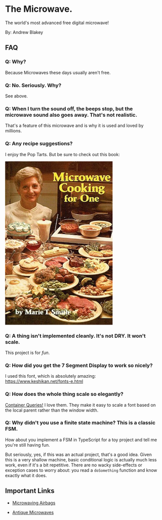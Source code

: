 # The Microwave.

The world's most advanced free digital microwave!

By: Andrew Blakey

## FAQ

### Q: Why?

Because Microwaves these days usually aren't free.

### Q: No. Seriously. Why?

See above.

### Q: When I turn the sound off, the beeps stop, but the microwave sound also goes away. That's not realistic.

That's a feature of this microwave and is why it is used and loved by millions.

### Q: Any recipe suggestions?

I enjoy the Pop Tarts. But be sure to check out this book:

<img src="cookbook.jpg" width="350" title="Microwave Cooking for One">

### Q: A thing isn't implemented cleanly. It's not DRY. It won't scale.

This project is for *fun*.

### Q: How did you get the 7 Segment Display to work so nicely?

I used this font, which is absolutely amazing: https://www.keshikan.net/fonts-e.html

### Q: How does the whole thing scale so elegantly?

[Container Queries!](https://developer.mozilla.org/en-US/docs/Web/CSS/CSS_container_queries) I love them. They make it easy to scale a font based on the local parent rather than the window width.

### Q: Why didn't you use a finite state machine? This is a classic FSM.

How about you implement a FSM in TypeScript for a toy project and tell me you're still having fun.

But seriously, yes, if this was an actual project, that's a good idea. Given this is a very shallow machine, basic conditional logic is actually much less work, even if it's a bit repetitive.  There are no wacky side-effects or exception cases to worry about: you read a `doSomething` function and know exactly what it does.


## Important Links

- [Microwaving Airbags](https://www.youtube.com/watch?v=RhjHAPw1q-M)

- [Antique Microwaves](https://www.youtube.com/watch?v=UiS27feX8o0)
